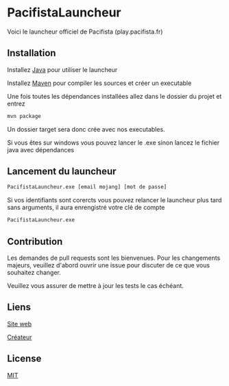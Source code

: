 # PacifistaLauncheur
Voici le launcheur officiel de Pacifista (play.pacifista.fr)

## Installation
Installez [Java](https://www.java.com/fr/download/) pour utiliser le launcheur

Installez [Maven](https://maven.apache.org/install.html) pour compiler les sources et créer un executable

Une fois toutes les dépendances installées allez dans le dossier du projet et entrez
```bash
mvn package
```

Un dossier target sera donc crée avec nos executables.

Si vous êtes sur windows vous pouvez lancer le .exe sinon lancez le fichier java avec dépendances

## Lancement du launcheur

```bash
PacifistaLauncheur.exe [email mojang] [mot de passe]
```

Si vos identifiants sont corercts vous pouvez relancer le launcheur plus tard sans arguments, il aura enrengistré votre clé de compte

```bash
PacifistaLauncheur.exe
```

## Contribution

Les demandes de pull requests sont les bienvenues. Pour les changements majeurs, veuillez d'abord ouvrir une issue pour discuter de ce que vous souhaitez changer.

Veuillez vous assurer de mettre à jour les tests le cas échéant.

## Liens
[Site web](https://pacifista.fr)

[Créateur](https://twitter.com/funixgaming)

## License
[MIT](https://choosealicense.com/licenses/mit/)
